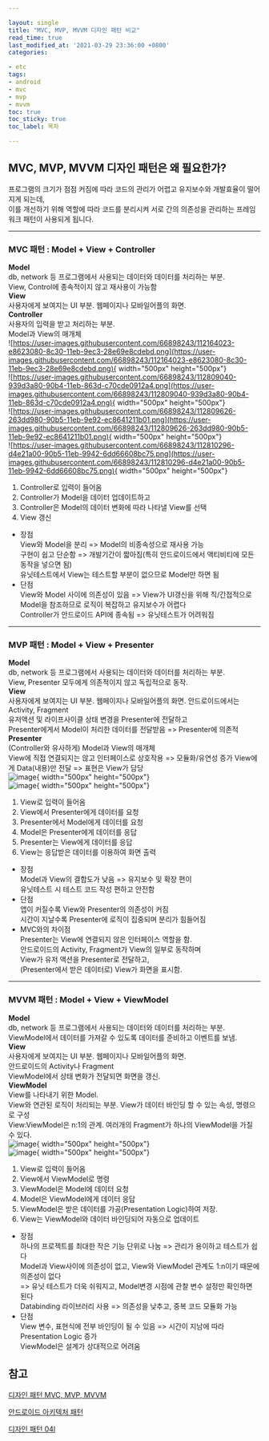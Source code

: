 ```yaml
---

layout: single
title: "MVC, MVP, MVVM 디자인 패턴 비교"
read_time: true
last_modified_at: '2021-03-29 23:36:00 +0800'
categories:

- etc
tags:
- android
- mvc
- mvp
- mvvm
toc: true
toc_sticky: true
toc_label: 목차

---
```


## MVC, MVP, MVVM 디자인 패턴은 왜 필요한가?

프로그램의 크기가 점점 커짐에 따라 코드의 관리가 어렵고 유지보수와 개발효율이 떨어지게 되는데,    
이를 개선하기 위해 역할에 따라 코드를 분리시켜 서로 간의 의존성을 관리하는 프레임워크 패턴이 사용되게 됩니다.     
    
---   
    
### MVC 패턴 : Model + View + Controller    

**Model**     
db, network 등 프로그램에서 사용되는 데이터와 데이터를 처리하는 부분.     
View, Control에 종속적이지 않고 재사용이 가능함    
**View**    
사용자에게 보여지는 UI 부분. 웹페이지나 모바일어플의 화면.     
**Controller**    
사용자의 입력을 받고 처리하는 부분.      
Model과 View의 매개체    
![https://user-images.githubusercontent.com/66898243/112164023-e8623080-8c30-11eb-9ec3-28e69e8cdebd.png](https://user-images.githubusercontent.com/66898243/112164023-e8623080-8c30-11eb-9ec3-28e69e8cdebd.png){ width="500px" height="500px"}   
![https://user-images.githubusercontent.com/66898243/112809040-939d3a80-90b4-11eb-863d-c70cde0912a4.png](https://user-images.githubusercontent.com/66898243/112809040-939d3a80-90b4-11eb-863d-c70cde0912a4.png){ width="500px" height="500px"}   
![https://user-images.githubusercontent.com/66898243/112809626-263dd980-90b5-11eb-9e92-ec8641211b01.png](https://user-images.githubusercontent.com/66898243/112809626-263dd980-90b5-11eb-9e92-ec8641211b01.png){ width="500px" height="500px"}    
![https://user-images.githubusercontent.com/66898243/112810296-d4e21a00-90b5-11eb-9942-6dd66608bc75.png](https://user-images.githubusercontent.com/66898243/112810296-d4e21a00-90b5-11eb-9942-6dd66608bc75.png){ width="500px" height="500px"}       
    
1. Controller로 입력이 들어옴    
2. Controller가 Model을 데이터 업데이트하고    
3. Controller은 Model의 데이터 변화에 따라 나타낼 View를 선택    
4. View 갱신    
    
- 장점    
View와 Model을 분리 => Model의 비종속성으로 재사용 가능   
구현이 쉽고 단순함 => 개발기간이 짧아짐(특히 안드로이드에서 액티비티에 모든 동작을 넣으면 됨)   
유닛테스트에서 View는 테스트할 부분이 없으므로 Model만 하면 됨   
- 단점   
View와 Model 사이에 의존성이 있음 => View가 UI갱신을 위해 직/간접적으로 Model을 참조하므로 로직이 복잡하고 유지보수가 어렵다   
Controller가 안드로이드 API에 종속됨 => 유닛테스트가 어려워짐
    
---   
    
### MVP 패턴 : Model + View + Presenter   
**Model**   
db, network 등 프로그램에서 사용되는 데이터와 데이터를 처리하는 부분.   
View, Presenter 모두에게 의존적이지 않고 독립적으로 동작.   
**View**   
사용자에게 보여지는 UI 부분. 웹페이지나 모바일어플의 화면. 
안드로이드에서는 Activity, Fragment      
유저액션 및 라이프사이클 상태 변경을 Presenter에 전달하고   
Presenter에게서 Model이 처리한 데이터를 전달받음   => Presenter에 의존적
**Presenter**     
(Controller와 유사하게) Model과 View의 매개체    
View에 직접 연결되지는 않고 인터페이스로 상호작용  => 모듈화/유연성 증가 
View에게 Data(내용)만 전달 => 표현은 View가 담당   
![image](https://user-images.githubusercontent.com/66898243/112848205-c9591800-90e2-11eb-8b0d-0036844501dc.png){ width="500px" height="500px"}        
![image](https://user-images.githubusercontent.com/66898243/112842612-b3e0ef80-90dc-11eb-8a7f-6e96d2f902d6.png){ width="500px" height="500px"}      
    
1. View로 입력이 들어옴   
2. View에서 Presenter에게 데이터를 요청   
3. Presenter에서 Model에게 데이터를 요청   
4. Model은 Presenter에게 데이터를 응답   
5. Presenter는 View에게 데이터를 응답   
6. View는 응답받은 데이터를 이용하여 화면 출력   
   
- 장점   
Model과 View의 결합도가 낮음 => 유지보수 및 확장 편이    
유닛테스트 시 테스트 코드 작성 편하고 안전함   
- 단점     
앱이 커질수록 View와 Presenter의 의존성이 커짐   
시간이 지날수록 Presenter에 로직이 집중되며 분리가 힘들어짐   
- MVC와의 차이점   
Presenter는 View에 연결되지 않은 인터페이스 역할을 함.   
안드로이드의 Activity, Fragment가 View의 일부로 동작하며    
View가 유저 액션을 Presenter로 전달하고,    
(Presenter에서 받은 데이터로) View가 화면을 표시함.   
   
---   
    
### MVVM 패턴 : Model + View + ViewModel
**Model**   
db, network 등 프로그램에서 사용되는 데이터와 데이터를 처리하는 부분.   
ViewModel에서 데이터를 가져갈 수 있도록 데이터를 준비하고 이벤트를 보냄.   
**View**   
사용자에게 보여지는 UI 부분. 웹페이지나 모바일어플의 화면.   
안드로이드의 Activity나 Fragment   
ViewModel에서 상태 변화가 전달되면 화면을 갱신.   
**ViewModel**   
View를 나타내기 위한 Model.   
View와 연관된 로직이 처리되는 부분. View가 데이터 바인딩 할 수 있는 속성, 명령으로 구성    
View:ViewModel은 n:1의 관계. 여러개의 Fragment가 하나의 ViewModel을 가질 수 있다.   
![image](https://user-images.githubusercontent.com/66898243/112846495-150ac200-90e1-11eb-9c32-cc1e7027a6d8.png){ width="500px" height="500px"}      
![image](https://user-images.githubusercontent.com/66898243/112845267-a37e4400-90df-11eb-973d-d2bbbb86fd42.png){ width="500px" height="500px"}      
  
1. View로 입력이 들어옴   
2. View에서 ViewModel로 명령 
3. ViewModel은 Model에 데이터 요청 
4. Model은 ViewModel에게 데이터 응답   
5. ViewModel은 받은 데이터를 가공(Presentation Logic)하여 저장.   
6.  View는 ViewModel와 데이터 바인딩되어 자동으로 업데이트   
     
- 장점   
하나의 프로젝트를 최대한 작은 기능 단위로 나눔 => 관리가 용이하고 테스트가 쉽다   
Model과 View사이에 의존성이 없고, View와 ViewModel 관계도 1:n이기 때문에 의존성이 없다    
=> 유닛 테스트가 더욱 쉬워지고, Model변경 시점에 관찰 변수 설정만 확인하면 된다  
Databinding 라이브러리 사용 => 의존성을 낮추고, 중복 코드 모듈화 가능   
- 단점   
View 변수, 표현식에 전부 바인딩이 될 수 있음 => 시간이 지남에 따라 Presentation Logic 증가   
ViewModel은 설계가 상대적으로 어려움   
   
   
   

## 참고
[디자인 패턴 MVC, MVP, MVVM](https://beomy.tistory.com/43)

[안드로이드 아키텍처 패턴](https://velog.io/@jojo_devstory/%EC%95%88%EB%93%9C%EB%A1%9C%EC%9D%B4%EB%93%9C-%EC%95%84%ED%82%A4%ED%85%8D%EC%B2%98-%ED%8C%A8%ED%84%B4-MVVM%EC%9D%B4-%EB%AD%98%EA%B9%8C)

[디자인 패턴 04l](https://www.thekpop.net/2020/03/design-pattern-04-mvc-mvp-mvvm-3.html)
